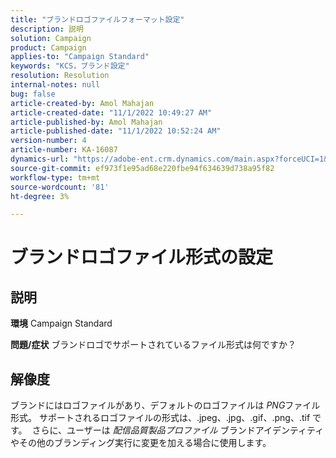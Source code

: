 ```yaml
---
title: "ブランドロゴファイルフォーマット設定"
description: 説明
solution: Campaign
product: Campaign
applies-to: "Campaign Standard"
keywords: "KCS，ブランド設定"
resolution: Resolution
internal-notes: null
bug: false
article-created-by: Amol Mahajan
article-created-date: "11/1/2022 10:49:27 AM"
article-published-by: Amol Mahajan
article-published-date: "11/1/2022 10:52:24 AM"
version-number: 4
article-number: KA-16087
dynamics-url: "https://adobe-ent.crm.dynamics.com/main.aspx?forceUCI=1&pagetype=entityrecord&etn=knowledgearticle&id=37eab4d6-d259-ed11-9561-6045bd006a22"
source-git-commit: ef973f1e95ad68e220fbe94f634639d738a95f82
workflow-type: tm+mt
source-wordcount: '81'
ht-degree: 3%

---
```


# ブランドロゴファイル形式の設定

## 説明

<b>環境</b>
Campaign Standard


<b>問題/症状</b>
ブランドロゴでサポートされているファイル形式は何ですか？


## 解像度


ブランドにはロゴファイルがあり、デフォルトのロゴファイルは *PNG*&#x200B;ファイル形式。 サポートされるロゴファイルの形式は、.jpeg、.jpg、.gif、.png、.tif です。  さらに、ユーザーは *配信品質製品プロファイル* ブランドアイデンティティやその他のブランディング実行に変更を加える場合に使用します。


